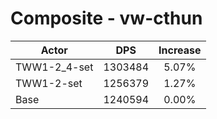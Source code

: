 # Composite - vw-cthun
| Actor | DPS | Increase |
|---|:---:|:---:|
|TWW1-2_4-set|1303484|5.07%|
|TWW1-2-set|1256379|1.27%|
|Base|1240594|0.00%|
